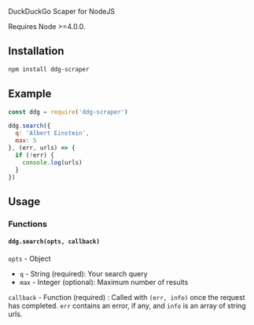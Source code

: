 
DuckDuckGo Scaper for NodeJS

Requires Node >=4.0.0.

## Installation

```bash
npm install ddg-scraper
```

## Example

```js
const ddg = require('ddg-scraper')

ddg.search({
  q: 'Albert Einstein',
  max: 5
}, (err, urls) => {
  if (!err) {
    console.log(urls)
  }
})
```

## Usage

### Functions

#### `ddg.search(opts, callback)`

`opts` - Object

* `q` - String (required): Your search query
* `max` - Integer (optional): Maximum number of results

`callback` - Function (required) : Called with `(err, info)` once the request has completed. `err` contains an error, if any, and `info` is an array of string urls.
